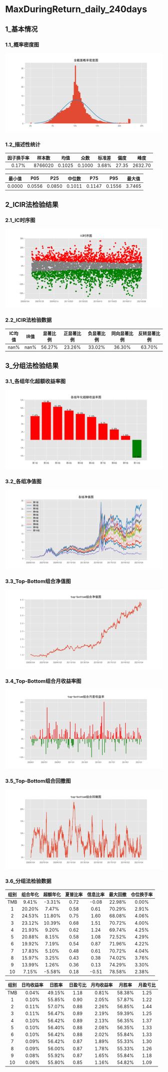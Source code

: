 ﻿# MaxDuringReturn_daily_240days

## 1_基本情况

### 1.1_概率密度图

![avatar](images/describe_PDF.png)

### 1.2_描述性统计

|因子换手率|样本数|均值|众数|标准差|偏度|峰度|
|:-:|:-:|:-:|:-:|:-:|:-:|:-:|
|0.17%|8766020|0.1025|0.1000|3.68%|27.35|2632.70|

|最小值|P05|P25|中位数|P75|P95|最大值|
|:-:|:-:|:-:|:-:|:-:|:-:|:-:|
|0.0000|0.0556|0.0850|0.1011|0.1147|0.1556|3.7465|

## 2_ICIR法检验结果

### 2.1_IC时序图

![avatar](images/IC_ICTimeSeries.png)

### 2.2_ICIR法检验数据

|IC均值|IR值|显著比例|正显著比例|负显著比例|同向显著比例|反转显著比例|
|:-:|:-:|:-:|:-:|:-:|:-:|:-:|
|nan%|nan%|56.27%|23.26%|33.02%|36.30%|63.70%|

## 3_分组法检验结果

### 3.1_各组年化超额收益率图

![avatar](images/groups_figureExcessRet.png)

### 3.2_各组净值图

![avatar](images/groups_figureNevDaily.png)

### 3.3_Top-Bottom组合净值图

![avatar](images/groups_figureTMBNevDaily.png)

### 3.4_Top-Bottom组合月收益率图

![avatar](images/groups_figureTMBRetMonthly.png)

### 3.5_Top-Bottom组合回撤图

![avatar](images/groups_figureTMBDrawDown.png)

### 3.6_分组法检验数据

|组别|组合年化|超额年化|夏普比率|信息比率|最大回撤|仓位换手率|
|:-:|:-:|:-:|:-:|:-:|:-:|:-:|
|TMB|9.41%|-3.31%|0.72|-0.08|22.98%|0.00%|
|1|20.20%|7.47%|0.58|0.61|70.29%|2.91%|
|2|24.53%|11.80%|0.75|1.60|68.08%|4.06%|
|3|23.12%|10.39%|0.68|1.51|70.72%|4.00%|
|4|21.93%|9.20%|0.62|1.24|69.74%|4.25%|
|5|20.88%|8.15%|0.58|1.08|72.52%|4.29%|
|6|19.92%|7.19%|0.54|0.87|71.96%|4.22%|
|7|17.83%|5.10%|0.48|0.61|70.72%|4.04%|
|8|15.97%|3.25%|0.43|0.38|74.02%|3.76%|
|9|13.99%|1.26%|0.36|0.13|74.29%|3.30%|
|10|7.15%|-5.58%|0.18|-0.51|78.58%|2.38%|

|组别|日均收益率|日胜率|日盈亏比|月均收益率|月胜率|月盈亏比|
|:-:|:-:|:-:|:-:|:-:|:-:|:-:|
|TMB|0.04%|49.15%|1.18|0.81%|58.38%|1.25|
|1|0.10%|55.85%|0.90|2.05%|57.87%|1.22|
|2|0.11%|57.07%|0.88|2.26%|56.85%|1.44|
|3|0.11%|56.47%|0.89|2.19%|59.39%|1.25|
|4|0.10%|56.42%|0.89|2.13%|56.35%|1.37|
|5|0.10%|56.40%|0.88|2.08%|56.35%|1.33|
|6|0.10%|56.42%|0.88|2.02%|55.84%|1.33|
|7|0.09%|56.42%|0.87|1.89%|55.33%|1.30|
|8|0.09%|56.00%|0.87|1.78%|55.33%|1.26|
|9|0.08%|55.92%|0.87|1.65%|55.84%|1.18|
|10|0.06%|55.80%|0.85|1.16%|54.82%|1.09|
